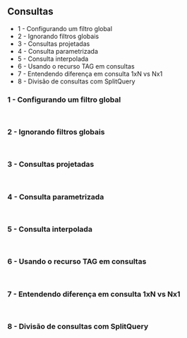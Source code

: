 ## Consultas 

* 1 - Configurando um filtro global
* 2 - Ignorando filtros globais
* 3 - Consultas projetadas
* 4 - Consulta parametrizada
* 5 - Consulta interpolada
* 6 - Usando o recurso TAG em consultas
* 7 - Entendendo diferença em consulta 1xN vs Nx1
* 8 - Divisão de consultas com SplitQuery



### 1 - Configurando um filtro global
```
```

```
```

### 2 - Ignorando filtros globais
```
```

```
```

### 3 - Consultas projetadas
```
```

```
```

### 4 - Consulta parametrizada
```
```

```
```

### 5 - Consulta interpolada
```
```

```
```

### 6 - Usando o recurso TAG em consultas
```
```

```
```

### 7 - Entendendo diferença em consulta 1xN vs Nx1
```
```

```
```

### 8 - Divisão de consultas com SplitQuery
```
```

```
```




